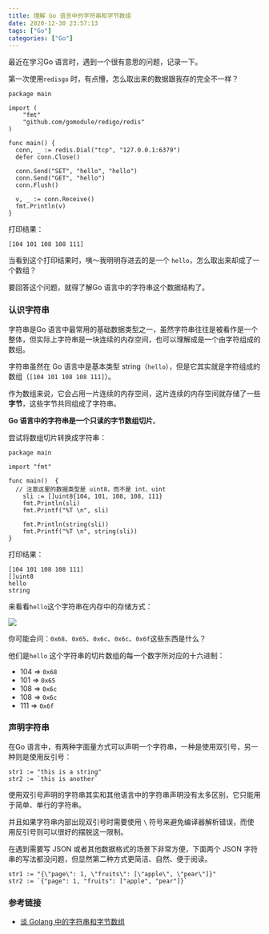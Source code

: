 ```yaml
---
title: 理解 Go 语言中的字符串和字节数组
date: 2020-12-30 23:57:13
tags: ["Go"]
categories: ["Go"]
---
```


最近在学习Go 语言时，遇到一个很有意思的问题，记录一下。

<!-- more -->

第一次使用`redisgo` 时，有点懵，怎么取出来的数据跟我存的完全不一样？
```
package main

import (
	"fmt"
	"github.com/gomodule/redigo/redis"
)

func main() {
  conn, _ := redis.Dial("tcp", "127.0.0.1:6379")
  defer conn.Close()
  
  conn.Send("SET", "hello", "hello")
  conn.Send("GET", "hello")
  conn.Flush()
  
  v, _ := conn.Receive()
  fmt.Println(v)
}
```

打印结果：
```
[104 101 108 108 111]
```

当看到这个打印结果时，咦～我明明存进去的是一个 `hello`，怎么取出来却成了一个数组？

要回答这个问题，就得了解Go 语言中的字符串这个数据结构了。

### 认识字符串
字符串是Go 语言中最常用的基础数据类型之一，虽然字符串往往是被看作是一个整体，但实际上字符串是一块连续的内存空间，也可以理解成是一个由字符组成的数组。

字符串虽然在 Go 语言中是基本类型 string（`hello`），但是它其实就是字符组成的数组（`[104 101 108 108 111]`）。

作为数组来说，它会占用一片连续的内存空间，这片连续的内存空间就存储了一些**字节**，这些字节共同组成了字符串。

**Go 语言中的字符串是一个只读的字节数组切片**。

尝试将数组切片转换成字符串：
```
package main

import "fmt"

func main()  {
  // 注意这里的数据类型是 uint8，而不是 int、uint
	sli := []uint8{104, 101, 108, 108, 111}
	fmt.Println(sli)
	fmt.Printf("%T \n", sli)
	
	fmt.Println(string(sli))       
	fmt.Printf("%T \n", string(sli))
}
```

打印结果：
```
[104 101 108 108 111]
[]uint8 
hello
string 
```

来看看`hello`这个字符串在内存中的存储方式：

![](https://cdn.jsdelivr.net/gh/0xAiKang/CDN/blog/images/20201230160415.png)

你可能会问：`0x68`、`0x65`、`0x6c`、`0x6c`、`0x6f`这些东西是什么？

他们是`hello` 这个字符串的切片数组的每一个数字所对应的十六进制：
* 104 => `0x68`
* 101 => `0x65`
* 108 => `0x6c`
* 108 => `0x6c`
* 111 => `0x6f`

### 声明字符串

在Go 语言中，有两种字面量方式可以声明一个字符串，一种是使用双引号，另一种则是使用反引号：
```
str1 := "this is a string"
str2 := `this is another`
```

使用双引号声明的字符串其实和其他语言中的字符串声明没有太多区别，它只能用于简单、单行的字符串。

并且如果字符串内部出现双引号时需要使用 `\` 符号来避免编译器解析错误，而使用反引号则可以很好的摆脱这一限制。

在遇到需要写 JSON 或者其他数据格式的场景下非常方便，下面两个 JSON 字符串的写法都没问题，但显然第二种方式更简洁、自然、便于阅读。
```
str1 := "{\"page\": 1, \"fruits\": [\"apple\", \"pear\"]}"
str2 := `{"page": 1, "fruits": ["apple", "pear"]}`
```

### 参考链接
* [谈 Golang 中的字符串和字节数组](https://www.infoq.cn/article/wj08lvwzu6tnkv4sidy6)